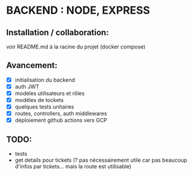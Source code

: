 # BACKEND : NODE, EXPRESS

## Installation / collaboration:

voir README.md à la racine du projet (docker compose)

## Avancement:

- [x] initialisation du backend
- [x] auth JWT
- [x] modéles utilisateurs et rôles
- [x] modéles de tockets
- [x] quelques tests unitaires
- [x] routes, controllers, auth middlewares
- [x] déploiement github actions vers GCP

## TODO:

- tests
- get details pour tickets (? pas nécessairement utile car pas beaucoup d'infos par tickets... mais la route est utilisable)
